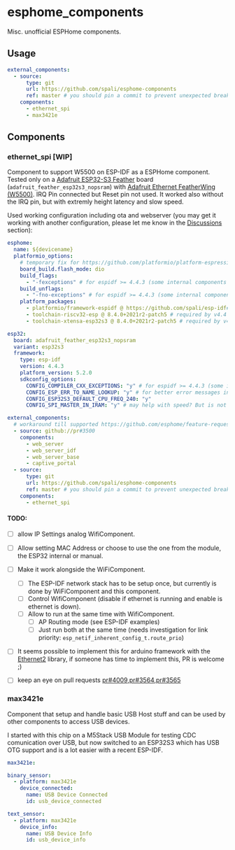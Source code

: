 # **esphome_components**

Misc. unofficial ESPHome components.

## **Usage**

```yaml
external_components:
  - source:
      type: git
      url: https://github.com/spali/esphome-components
      ref: master # you should pin a commit to prevent unexpected breaking changes
    components:
      - ethernet_spi
      - max3421e
```

## **Components**

### **ethernet_spi** [WIP]

Component to support W5500 on ESP-IDF as a ESPHome component.
Tested only on a [Adafruit ESP32-S3 Feather](https://learn.adafruit.com/adafruit-esp32-s3-feather) board (`adafruit_feather_esp32s3_nopsram`) with [Adafruit Ethernet FeatherWing (W5500)](https://learn.adafruit.com/adafruit-wiz5500-wiznet-ethernet-featherwing).
IRQ Pin connected but Reset pin not used. It worked also without the IRQ pin, but with extremly height latency and slow speed.

Used working configuration including ota and webserver (you may get it working with another configuration, please let me know in the [Discussions](https://github.com/spali/esphome_components/discussions) section):
```yaml
esphome:
  name: ${devicename}
  platformio_options:
    # temporary fix for https://github.com/platformio/platform-espressif32/pull/955 and https://github.com/platformio/platform-espressif32/pull/956
    board_build.flash_mode: dio
    build_flags:
      - "-fexceptions" # for espidf >= 4.4.3 (some internal components use exceptions)
    build_unflags:
      - "-fno-exceptions" # for espidf >= 4.4.3 (some internal components use exceptions)
    platform_packages:
      - platformio/framework-espidf @ https://github.com/spali/esp-idf#release/v4.4 # package.json added
      - toolchain-riscv32-esp @ 8.4.0+2021r2-patch5 # required by v4.4 branch
      - toolchain-xtensa-esp32s3 @ 8.4.0+2021r2-patch5 # required by v4.4 branch

esp32:
  board: adafruit_feather_esp32s3_nopsram
  variant: esp32s3
  framework:
    type: esp-idf
    version: 4.4.3
    platform_version: 5.2.0
    sdkconfig_options:
      CONFIG_COMPILER_CXX_EXCEPTIONS: "y" # for espidf >= 4.4.3 (some internal components use exceptions)
      CONFIG_ESP_ERR_TO_NAME_LOOKUP: "y" # for better error messages in ESP_ERROR_CHECK
      CONFIG_ESP32S3_DEFAULT_CPU_FREQ_240: "y"
      CONFIG_SPI_MASTER_IN_IRAM: "y" # may help with speed? But is not required to make it work.

external_components:
  # workaround till supported https://github.com/esphome/feature-requests/issues/1649#issuecomment-1280938155
  - source: github://pr#3500
    components:
      - web_server
      - web_server_idf
      - web_server_base
      - captive_portal
  - source:
      type: git
      url: https://github.com/spali/esphome-components
      ref: master # you should pin a commit to prevent unexpected breaking changes
    components:
      - ethernet_spi

```

#### **TODO:**
 - [ ] allow IP Settings analog WifiComponent.
 - [ ] Allow setting MAC Address or choose to use the one from the module, the ESP32 internal or manual.
 - [ ] Make it work alongside the WiFiComponent.
   - [ ] The ESP-IDF network stack has to be setup once, but currently is done by WiFiComponent and this component.
   - [ ] Control WifiComponent (disable if ethernet is running and enable is ethernet is down).
   - [ ] Allow to run at the same time with WifiComponent.
     - [ ] AP Routing mode (see ESP-IDF examples)
     - [ ] Just run both at the same time (needs investigation for link priority: `esp_netif_inherent_config_t.route_prio`)
 - [ ] It seems possible to implement this for arduino framework with the [Ethernet2](https://github.com/arduino-libraries/Ethernet) library, if someone has time to implement this, PR is welcome ;)
 - [ ] keep an eye on pull requests [pr#4009](https://github.com/esphome/esphome/pull/4009),[pr#3564](https://github.com/esphome/esphome/pull/3564),[pr#3565](https://github.com/esphome/esphome/pull/3565)


### **max3421e**

Component that setup and handle basic USB Host stuff and can be used by other components to access USB devices.

I started with this chip on a M5Stack USB Module for testing CDC comunication over USB, but now switched to an ESP32S3 which has USB OTG support and is a lot easier with a recent ESP-IDF.

```yaml
max3421e:

binary_sensor:
  - platform: max3421e
    device_connected:
      name: USB Device Connected
      id: usb_device_connected

text_sensor:
  - platform: max3421e
    device_info:
      name: USB Device Info
      id: usb_device_info
```

